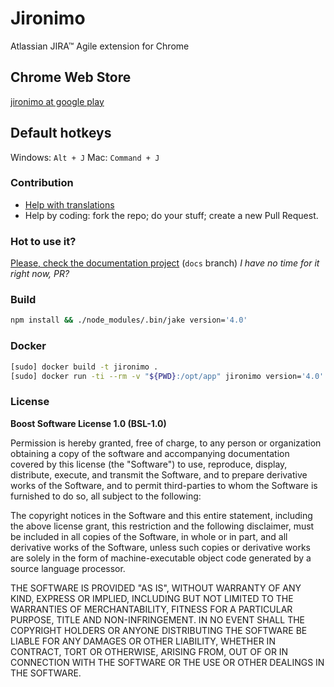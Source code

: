 Jironimo
===============
Atlassian JIRA&trade; Agile extension for Chrome

## Chrome Web Store
[jironimo at google play](https://chrome.google.com/webstore/detail/jironimo/bplmocfiilcboedgegkcndbngiicdihl)

## Default hotkeys
Windows: `Alt + J`
Mac: `Command + J`

### Contribution
* [Help with translations](https://www.transifex.com/projects/p/chrome-jironimo/)
* Help by coding: fork the repo; do your stuff; create a new Pull Request.

### Hot to use it?
[Please, check the documentation project](http://chrome-jironimo.readthedocs.org/) (`docs` branch)
*I have no time for it right now, PR?*

### Build
```bash
npm install && ./node_modules/.bin/jake version='4.0'
```

### Docker
```bash
[sudo] docker build -t jironimo .
[sudo] docker run -ti --rm -v "${PWD}:/opt/app" jironimo version='4.0'
```

### License
**Boost Software License 1.0 (BSL-1.0)**

Permission is hereby granted, free of charge, to any person or organization obtaining a copy of the software and accompanying documentation covered by this license (the "Software") to use, reproduce, display, distribute, execute, and transmit the Software, and to prepare derivative works of the Software, and to permit third-parties to whom the Software is furnished to do so, all subject to the following:

The copyright notices in the Software and this entire statement, including the above license grant, this restriction and the following disclaimer, must be included in all copies of the Software, in whole or in part, and all derivative works of the Software, unless such copies or derivative works are solely in the form of machine-executable object code generated by a source language processor.

THE SOFTWARE IS PROVIDED "AS IS", WITHOUT WARRANTY OF ANY KIND, EXPRESS OR IMPLIED, INCLUDING BUT NOT LIMITED TO THE WARRANTIES OF MERCHANTABILITY, FITNESS FOR A PARTICULAR PURPOSE, TITLE AND NON-INFRINGEMENT. IN NO EVENT SHALL THE COPYRIGHT HOLDERS OR ANYONE DISTRIBUTING THE SOFTWARE BE LIABLE FOR ANY DAMAGES OR OTHER LIABILITY, WHETHER IN CONTRACT, TORT OR OTHERWISE, ARISING FROM, OUT OF OR IN CONNECTION WITH THE SOFTWARE OR THE USE OR OTHER DEALINGS IN THE SOFTWARE.
